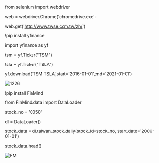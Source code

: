 from selenium import webdriver

web = webdriver.Chrome('chromedrive.exe')

web.get('http://www.twse.com.tw/zh/')




!pip install yfinance

import yfinance as yf 

tsm = yf.Ticker("TSM")

tsla = yf.Ticker("TSLA")

yf.download('TSM TSLA',start='2016-01-01',end='2021-01-01')

![1226](https://user-images.githubusercontent.com/114405037/209552440-c98f1850-bd9c-4e3f-bb39-1233f183a63d.jpg)


!pip install FinMind

from FinMind.data import DataLoader

stock_no = '0050'

dl = DataLoader()

stock_data = dl.taiwan_stock_daily(stock_id=stock_no, start_date='2000-01-01')

stock_data.head()

![FM](https://user-images.githubusercontent.com/114405037/209552455-206a03cf-a6ab-491c-8494-181a3b9ce6fb.jpg)


